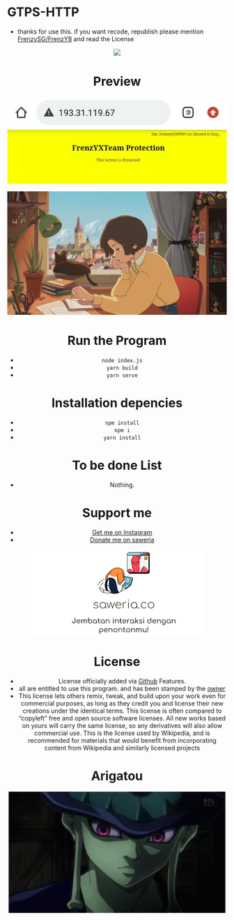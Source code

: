# GTPS-HTTP
- thanks for use this. if you want recode, republish please mention [FrenzySG/FrenzY8](https://github.com/FrenzY8) and read the License
<p align="center">
<img src="https://discord.c99.nl/widget/theme-3/833213256155922432.png">
<div align="center">
  
# Preview 
<p align="center">
<img src="./IMG_20211124_111844.jpg">
<div align="center">
  
<p align="center">
<img src="./images (11).jpeg"/>
<a align="center">

# Run the Program
- ```node index.js```
- ```yarn build```
- ```yarn serve```

# Installation depencies
- ```npm install```
- ```npm i```
- ```yarn install```

# To be done List
- Nothing.

# Support me
- [Get me on Instagram](https://instagram.com/frenzy.666)
- [Donate me on saweria](https://saweria.co/frenzys6)
<p align="center">
<img src="./Saweria co5.PNG"/>
<a align="center">

# License 
- License officially added via [Github](https://github.com) Features.
- all are entitled to use this program. and has been stamped by the [owner](https://github.com/FrenY8)
- This license lets others remix, tweak, and build upon your work even for commercial purposes, as long as they credit you and license their new creations under the identical terms. This license is often compared to “copyleft” free and open source software licenses. All new works based on yours will carry the same license, so any derivatives will also allow commercial use. This is the license used by Wikipedia, and is recommended for materials that would benefit from incorporating content from Wikipedia and similarly licensed projects

# Arigatou
<p align="center">
<img src="./meruem.gif"/>
<a align="center">

